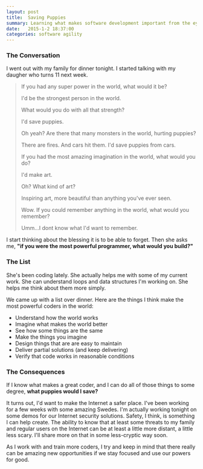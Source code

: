 ```yaml
---
layout: post
title:  Saving Puppies
summary: Learning what makes software development important from the eyes of an 11-year-old girl.
date:   2015-1-2 18:37:00
categories: software agility
---
```


### The Conversation

I went out with my family for dinner tonight.  I started talking with my daugher who turns 11 next week.

> If you had any super power in the world, what would it be?
>
> I'd be the strongest person in the world.
>
> What would you do with all that strength?
> 
> I'd save puppies.
>
> Oh yeah?  Are there that many monsters in the world, hurting puppies?
>
> There are fires.  And cars hit them.  I'd save puppies from cars.
>
> If you had the most amazing imagination in the world, what would you do?
>
> I'd make art.
> 
> Oh?  What kind of art?
>
> Inspiring art, more beautiful than anything you've ever seen.
>
> Wow.  If you could remember anything in the world, what would you remember?
>
> Umm...I dont know what I'd want to remember.

I start thinking about the blessing it is to be able to forget.  Then she asks me, __"if you were the most powerful programmer, what would you build?"__

### The List

She's been coding lately.  She actually helps me with some of my current work.  She can understand loops and data structures I'm working on.  She helps me think about them more simply.

We came up with a list over dinner.  Here are the things I think make the most powerful coders in the world:

* Understand how the world works
* Imagine what makes the world better
* See how some things are the same
* Make the things you imagine
* Design things that are are easy to maintain
* Deliver partial solutions (and keep delivering)
* Verify that code works in reasonable conditions

### The Consequences

If I know what makes a great coder, and I can do all of those things to some degree, __what puppies would I save?__

It turns out, I'd want to make the Internet a safer place.  I've been working for a few weeks with some amazing Swedes.  I'm actually working tonight on some demos for our Internet security solutions.  Safety, I think, is something I can help create.  The ability to know that at least some threats to my family and regular users on the Internet can be at least a little more distant, a little less scary.  I'll share more on that in some less-cryptic way soon.

As I work with and train more coders, I try and keep in mind that there really can be amazing new opportunities if we stay focused and use our powers for good.